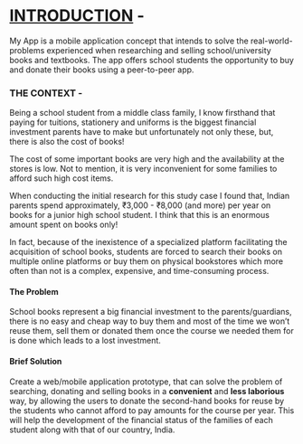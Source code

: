 # <u>INTRODUCTION</u> -

My App is a mobile application concept that intends to solve the real-world-problems experienced when researching and selling school/university books and textbooks. The app offers school students the opportunity to buy and donate their books using a peer-to-peer app.

### THE CONTEXT -

Being a school student from a middle class family, I know firsthand that paying for tuitions, stationery and uniforms is the biggest financial investment parents have to make but unfortunately not only these, but, there is also the cost of books!

The cost of some important books are very high and the availability at the stores is low. Not to mention, it is very inconvenient for some families to afford such high cost items. 

When conducting the initial research for this study case I found that, Indian parents spend approximately, ₹3,000 - ₹8,000 (and more) per year on books for a junior high school student. I think that this is an enormous amount spent on books only!

In fact, because of the inexistence of a specialized platform facilitating the acquisition of school books, students are forced to search their books on multiple online platforms or buy them on physical bookstores which more often than not is a complex, expensive, and time-consuming process.

#### The Problem

School books represent a big financial investment to the parents/guardians, there is no easy and cheap way to buy them and most of the time we won’t reuse them, sell them or donated them once the course we needed them for is done which leads to a lost investment.

#### Brief Solution

Create a web/mobile application prototype, that can solve the problem of searching, donating and selling books in a **convenient** and **less laborious** way, by allowing the users to donate the second-hand books for reuse by the students who cannot afford to pay amounts for the course per year. This will help the development of the financial status of the families of each student along with that of our country, India.

